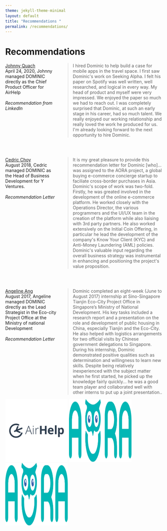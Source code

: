 ```yaml
---
theme: jekyll-theme-minimal
layout: default
title: "Recommendations "
permalink: /recommendations/
---
```


<link rel="icon" type="image/x-icon" href="domteo95.github.io/favicon.ico">

# Recommendations 

<html>
<head></head>
 <body>
    <div style="width: 100%;">
        <div style="width: 34%; float: left;"> 
            <a href="https://www.linkedin.com/in/size12font/">Johnny Quach </a>
            <br> April 24, 2020, Johnny managed DOMINIC directly as the Chief Product Officer for AirHelp 
            <br><br> <i>Recommendation from LinkedIn</i>
        </div>
        <div style="margin-left: 35%;"> 
            <blockquote> I hired Dominic to help build a case for mobile apps in the travel space. I first saw Dominic's work on Seeking Alpha. I felt his paper on Spotify was well written, well researched, and logical in every way. My head of product and myself were very impressed. We enjoyed the paper so much we had to reach out. I was completely surprised that Dominic, at such an early stage in his career, had so much talent. We really enjoyed our working relationship and really loved the work he produced for us. I'm already looking forward to the next opportunity to hire Dominic.</blockquote>
        </div>
    </div>
 </body>
</html>

<br><br>

<html>
<head></head>
 <body>
    <div style="width: 100%;">
        <div style="width: 34%; float: left;"> 
            <a href="https://github.com/domteo95/domteo95.github.io/blob/master/assets/img/y-ventures-recommendation.pdf">Cedric Choy </a>
            <br> August 2018, Cedric managed DOMINIC as the Head of Business Development for Y Ventures. 
            <br><br> <i>Recommendation Letter </i>
        </div>
        <div style="margin-left: 35%;"> 
            <blockquote> It is my great pleasure to provide this recommendation letter for Dominic [who]... was assigned to the AORA project, a global buying e-commerce concierge startup to faciliate cross-border purchases in Asia. Dominic's scope of work was two-fold. Firstly, he was greated involved in the development of the online e-commerce platform. He worked closely with the Operations Director, the various programmers and the UI/UX team in the creation of the platform while also liaising with 3rd party partners. He also worked extensively on the Initial Coin Offering, in particular he lead the development of the company's Know Your Client (KYC) and Anti-Money Laundering (AML) policies. Dominic's valuable input regarding the overall business strategy was instrumental in enhancing and positioning the project's value proposition.</blockquote>
        </div>
    </div>
 </body>
</html>    	

<br><br> 

<html>
<head></head>
 <body>
    <div style="width: 100%;">
        <div style="width: 34%; float: left;"> 
            <a href="https://github.com/domteo95/domteo95.github.io/blob/master/assets/img/mnd-recommendation.pdf">Angeline Ang </a>
            <br> August 2017, Angeline managed DOMINIC directly as the Lead Strategist in the Eco-city Project Office at the Ministry of national Development 
            <br><br> <i>Recommendation Letter</i>
        </div>
        <div style="margin-left: 35%;"> 
            <blockquote> Dominic completed an eight-week (June to August 2017) internship at Sino-Singapore Tianjin Eco-City Project Office in Singapore’s Ministry of National Development. His key tasks included a research report and a presentation on the role and development of public housing in China, especially Tianjin and the Eco-City. He also helped with logistics arrangements for two official visits by Chinese government delegations to Singapore. During his internship, Dominic demonstrated positive qualities such as determination and willingness to learn new skills. Despite being relatively inexperienced with the subject matter when he first started, he picked up the knowledge fairly quickly... he was a good team player and collaborated well with other interns to put up a joint presentation..</blockquote>
        </div>
    </div>
 </body>
</html>    	

<html>
<head>
    <meta charset=utf-8 />
    <title>Recommendations from:</title>
    <style>
        div.imgContainer{
            display: inline-block;
        }
    </style>
</head>
<body>
    <div class="imgContainer">
        <img src="/assets/img/recommendations/ah.jpg" height="200" width="200"/>
    </div>
    <div class="imgContainer">
        <img class="middle-img" src="/assets/img/recommendations/aora.jpg"/ height="200" width="200"/>
    </div>
    <div class="imgContainer">
         <img src="/assets/img/recommendations/aora.jpg"/ height="200" width="200"/>
    </div>
</div>
</body>
</html>

